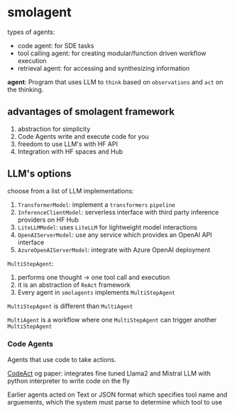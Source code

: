 # smolagent

types of agents:

* code agent: for SDE tasks
* tool calling agent: for creating modular/function driven workflow execution
* retrieval agent: for accessing and synthesizing information

**agent**: Program that uses LLM to `think` based on `observations` and `act` on the thinking.

## advantages of smolagent framework

1. abstraction for simplicity
2. Code Agents write and execute code for you
3. freedom to use LLM's with HF API
4. Integration with HF spaces and Hub

## LLM's options

choose from a list of LLM implementations:

1. `TransformerModel`: implement a `transformers` `pipeline`
2. `InferenceClientModel`: serverless interface with third party inference providers on HF Hub
3. `LiteLLMModel`: uses `LiteLLM` for lightweight model interactions
4. `OpenAIServerModel`: use any service which provides an OpenAI API interface
5. `AzureOpenAIServerModel`: integrate with Azure OpenAI deployment

`MultiStepAgent`:

1. performs one thought -> one tool call and execution
2. it is an abstraction of `ReAct` framework
3. Every agent in `smolagents` implements `MultiStepAgent`

`MultiStepAgent` is different than `MultiAgent`

`MultiAgent` is a workflow where one `MultiStepAgent` can trigger another `MultiStepAgent`

### Code Agents

Agents that use code to take actions.

[CodeAct](https://arxiv.org/pdf/2402.01030) og paper: integrates fine tuned Llama2 and Mistral LLM with python interpreter to write code on the fly

Earlier agents acted on Text or JSON format which specifies tool name and arguements, which the system must parse to determine which tool to use
